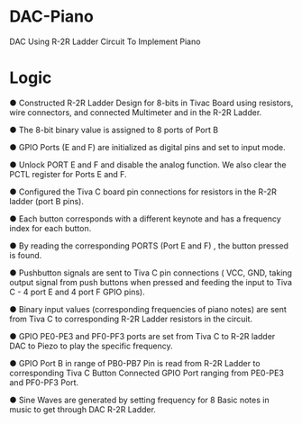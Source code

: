 # DAC-Piano
DAC Using R-2R Ladder Circuit To Implement Piano

# Logic
● Constructed R-2R Ladder Design for 8-bits in Tivac Board using resistors, wire connectors, and connected Multimeter and in the R-2R Ladder.

● The 8-bit binary value is assigned to 8 ports of Port B

● GPIO Ports (E and F) are initialized as digital pins and set to input
mode.

● Unlock PORT E and F and disable the analog function. We also clear
the PCTL register for Ports E and F.

● Configured the Tiva C board pin connections for resistors in the R-2R
ladder (port B pins).

● Each button corresponds with a different keynote and has a
frequency index for each button.

● By reading the corresponding PORTS (Port E and F) , the button
pressed is found.

● Pushbutton signals are sent to Tiva C pin connections ( VCC, GND,
taking output signal from push buttons when pressed and feeding the
input to Tiva C - 4 port E and 4 port F GPIO pins).

● Binary input values (corresponding frequencies of piano notes) are
sent from Tiva C to corresponding R-2R Ladder resistors in the circuit.

● GPIO PE0-PE3 and PF0-PF3 ports are set from Tiva C to R-2R ladder DAC to Piezo to play the specific frequency.

● GPIO Port B in range of PB0-PB7 Pin is read from R-2R Ladder to corresponding Tiva C Button Connected GPIO Port ranging from PE0-PE3 and PF0-PF3 Port.

● Sine Waves are generated by setting frequency for 8 Basic notes in music to get through DAC R-2R Ladder.
